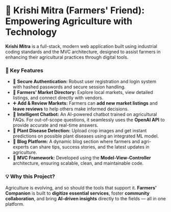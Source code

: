 # 🌾 Krishi Mitra (Farmers' Friend): Empowering Agriculture with Technology

**Krishi Mitra** is a full-stack, modern web application built using industrial coding standards and the MVC architecture, designed to assist farmers in enhancing their agricultural practices through digital tools.

### 🚀 Key Features

-   🔐 **Secure Authentication:** Robust user registration and login system with hashed passwords and secure session handling.
-   🛒 **Farmers' Market Directory:** Explore local markets, view detailed listings, and connect directly with vendors.
-   ➕ **Add & Review Markets:** Farmers can **add new market listings** and **leave reviews** to help others make informed decisions.
-   🧠 **Intelligent Chatbot:** An AI-powered chatbot trained on agricultural FAQs. For out-of-scope questions, it seamlessly uses the **OpenAI API** to provide accurate and real-time answers.
-   🌿 **Plant Disease Detection:** Upload crop images and get instant predictions on possible plant diseases using an integrated ML model.
-   📝 **Blog Platform:** A dynamic blog section where farmers and agri-experts can share tips, success stories, and the latest updates in agriculture.
-   📐 **MVC Framework:** Developed using the **Model-View-Controller** architecture, ensuring scalable, clean, and maintainable code.

### 💡 Why this Project?

Agriculture is evolving, and so should the tools that support it. **Farmers' Companion** is built to **digitize essential services**, foster **community collaboration**, and bring **AI-driven insights** directly to the fields — all in one platform.
